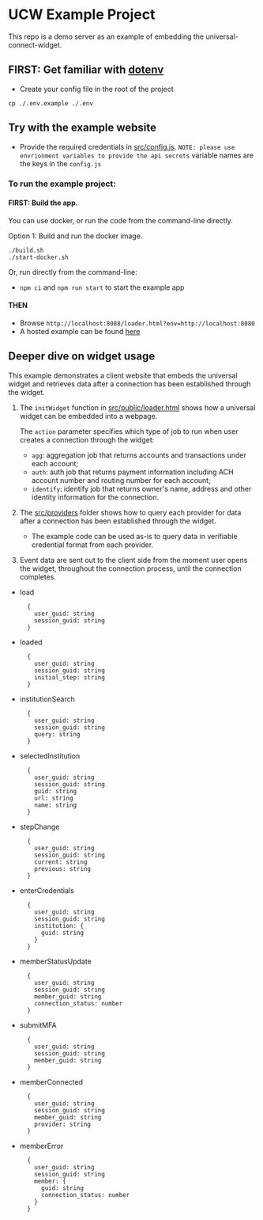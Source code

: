 # UCW Example Project

This repo is a demo server as an example of embedding the universal-connect-widget.

## FIRST: Get familiar with [dotenv](https://www.npmjs.com/package/dotenv)
- Create your config file in the root of the project

```cp ./.env.example ./.env```

## Try with the example website
- Provide the required credentials in [src/config.js](src/config.js).
  `NOTE: please use envrionment variables to provide the api secrets` variable names are the keys in the `config.js`

### To run the example project:

#### FIRST: Build the app. 

You can use docker, or run the code from the command-line directly.

Option 1: Build and run the docker image.

```
./build.sh
./start-docker.sh
```

Or, run directly from the command-line:

- `npm ci` and `npm run start` to start the example app

#### THEN
- Browse `http://localhost:8088/loader.html?env=http://localhost:8080`
- A hosted example can be found [here](https://demo.universalconnectproject.org/loader.html?env=https://widget.universalconnectproject.org)

## Deeper dive on widget usage

This example demonstrates a client website that embeds the universal widget and retrieves data after a connection has been established through the widget.
1. The `initWidget` function in [src/public/loader.html](src/public/loader.html) shows how a universal widget can be embedded into a webpage.

   The `action` parameter specifies which type of job to run when user creates a connection through the widget:
    - `agg`: aggregation job that returns accounts and transactions under each account;
    - `auth`: auth job that returns payment information including ACH account number and routing number for each account;
    - `identify`: identify job that returns owner's name, address and other identity information for the connection.
2. The [src/providers](src/providers) folder shows how to query each provider for data after a connection has been established through the widget.
    * The example code can be used as-is to query data in verifiable credential format from each provider.
3. Event data are sent out to the client side from the moment user opens the widget, throughout the connection process, until the connection completes.
- load
  ```
    {
      user_guid: string
      session_guid: string
    }
  ```
- loaded
  ```
    {
      user_guid: string
      session_guid: string
      initial_step: string
    }
  ```
- institutionSearch
  ```
    {
      user_guid: string
      session_guid: string
      query: string
    }
  ```
- selectedInstitution
  ```
    {
      user_guid: string
      session_guid: string
      guid: string
      url: string
      name: string
    }
  ```
- stepChange
  ```
    {
      user_guid: string
      session_guid: string
      current: string
      previous: string
    }
  ```
- enterCredentials
  ```
    {
      user_guid: string
      session_guid: string
      institution: {
        guid: string
      }
    }
  ```
- memberStatusUpdate
  ```
    {
      user_guid: string
      session_guid: string
      member_guid: string
      connection_status: number
    }
  ```
- submitMFA
  ```
    {
      user_guid: string
      session_guid: string
      member_guid: string
    }
  ```
- memberConnected
  ```
    {
      user_guid: string
      session_guid: string
      member_guid: string
      provider: string
    }
  ```
- memberError
  ```
    {
      user_guid: string
      session_guid: string
      member: {
        guid: string
        connection_status: number
      }
    }
  ```
